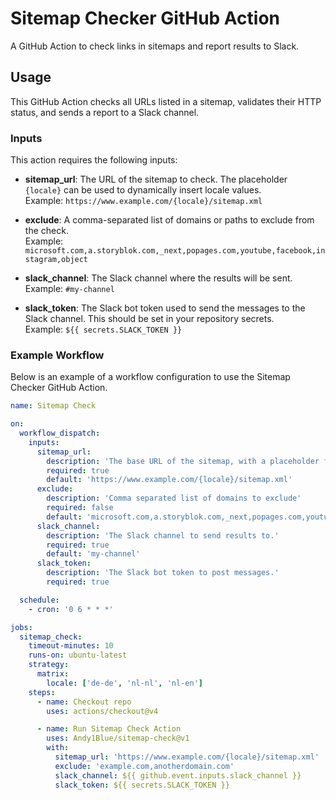 # Sitemap Checker GitHub Action

A GitHub Action to check links in sitemaps and report results to Slack.

## Usage

This GitHub Action checks all URLs listed in a sitemap, validates their HTTP status, and sends a report to a Slack channel.

### Inputs

This action requires the following inputs:

- **sitemap_url**: The URL of the sitemap to check. The placeholder `{locale}` can be used to dynamically insert locale values.  
  Example: `https://www.example.com/{locale}/sitemap.xml`
  
- **exclude**: A comma-separated list of domains or paths to exclude from the check.  
  Example: `microsoft.com,a.storyblok.com,_next,popages.com,youtube,facebook,instagram,object`
  
- **slack_channel**: The Slack channel where the results will be sent.  
  Example: `#my-channel`
  
- **slack_token**: The Slack bot token used to send the messages to the Slack channel. This should be set in your repository secrets.  
  Example: `${{ secrets.SLACK_TOKEN }}`

### Example Workflow

Below is an example of a workflow configuration to use the Sitemap Checker GitHub Action.

```yaml
name: Sitemap Check

on:
  workflow_dispatch:
    inputs:
      sitemap_url:
        description: 'The base URL of the sitemap, with a placeholder for locale'
        required: true
        default: 'https://www.example.com/{locale}/sitemap.xml'
      exclude:
        description: 'Comma separated list of domains to exclude'
        required: false
        default: 'microsoft.com,a.storyblok.com,_next,popages.com,youtube,facebook,instagram,object'
      slack_channel:
        description: 'The Slack channel to send results to.'
        required: true
        default: 'my-channel'
      slack_token:
        description: 'The Slack bot token to post messages.'
        required: true

  schedule:
    - cron: '0 6 * * *'

jobs:
  sitemap_check:
    timeout-minutes: 10
    runs-on: ubuntu-latest
    strategy:
      matrix:
        locale: ['de-de', 'nl-nl', 'nl-en']
    steps:
      - name: Checkout repo
        uses: actions/checkout@v4

      - name: Run Sitemap Check Action
        uses: Andy1Blue/sitemap-check@v1
        with:
          sitemap_url: 'https://www.example.com/{locale}/sitemap.xml'
          exclude: 'example.com,anotherdomain.com'
          slack_channel: ${{ github.event.inputs.slack_channel }}
          slack_token: ${{ secrets.SLACK_TOKEN }}
